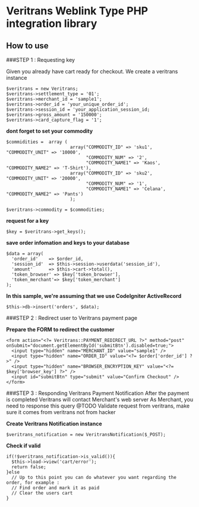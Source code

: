  Veritrans Weblink Type PHP integration library 
==============================================

## How to use

###STEP 1 : Requesting key

Given you already have cart ready for checkout.
We create a veritrans instance

```
$veritrans = new Veritrans;
$veritrans->settlement_type = '01';
$veritrans->merchant_id = 'sample1';
$veritrans->order_id = 'your_unique_order_id';
$veritrans->session_id = 'your_application_session_id;
$veritrans->gross_amount = '150000';
$veritrans->card_capture_flag = '1';
```

**dont forget to set your commodity**

```
$commidities =  array (
						array("COMMODITY_ID" => 'sku1', "COMMODITY_UNIT" => '10000', 
							  "COMMODITY_NUM" => '2', 
						      "COMMODITY_NAME1" => 'Kaos', "COMMODITY_NAME2" => 'T-Shirt'),
						array("COMMODITY_ID" => 'sku2', "COMMODITY_UNIT" => '20000', 
							  "COMMODITY_NUM" => '1', 
						      "COMMODITY_NAME1" => 'Celana', "COMMODITY_NAME2" => 'Pants')
						);
						
$veritrans->commodity = $commodities;

```

**request for a key**

```
$key = $veritrans->get_keys();
```


**save order infomation and keys to your database**

```
$data = array(
  'order_id'    => $order_id,
  'session_id'  => $this->session->userdata('session_id'),
  'amount'      => $this->cart->total(),
  'token_browser' => $key['token_browser'],
  'token_merchant'=> $key['token_merchant']
);
```

**In this sample, we're assuming that we use CodeIgniter ActiveRecord**

```
$this->db->insert('orders', $data);
```

###STEP 2 :  Redirect user to Veritrans payment page

**Prepare the FORM to redirect the customer**

```
<form action="<?= Veritrans::PAYMENT_REDIRECT_URL ?>" method="post"  onSubmit="document.getElementById('submitBtn').disabled=true;">
  <input type="hidden" name="MERCHANT_ID" value="sample1" />
  <input type="hidden" name="ORDER_ID" value="<?= $order['order_id'] ?>" />
  <input type="hidden" name="BROWSER_ENCRYPTION_KEY" value="<?= $key['browser_key'] ?>" />
  <input id="submitBtn" type="submit" value="Confirm Checkout" />
</form>
```


###STEP 3 : Responding Veritrans Payment Notification
After the payment is completed
Veritrans will contact Merchant's web server
As Merchant, you need to response this query
@TODO Validate request from veritrans, make sure it comes from veritrans not from hacker
 
**Create Veritrans Notification instance**

```
$veritrans_notification = new VeritransNotification($_POST);
```

**Check if valid**

```
if(!$veritrans_notification->is_valid()){
  $this->load->view('cart/error');
  return false;
}else
  // Up to this point you can do whatever you want regarding the order, for example :
  // Find order and mark it as paid
  // Clear the users cart
}
```